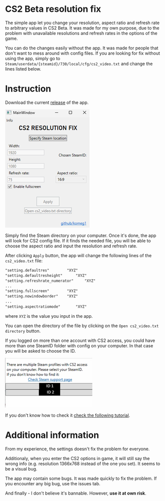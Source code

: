 # CS2 Beta resolution fix

The simple app let you change your resolution, aspect ratio and refresh rate to arbitrary values in CS2 Beta.
It was made for my own purpose, due to the problem with unavailable resolutions and refresh rates in the options of the game.

You can do the changes easily without the app. It was made for people that don't want to mess around with config files.
If you are looking for fix without using the app, simply go to `Steam/userdata/{steamid}/730/local/cfg/cs2_video.txt` and change the lines listed below.

# Instruction
Download the current [release](https://github.com/komeg1/cs2res_fix/releases/tag/v1.0.0) of the app.

![App's GUI](https://github.com/komeg1/cs2res_fix/blob/master/images/gui.png)

Simply find the Steam directory on your computer. Once it's done, the app will look for CS2 config file.
If it finds the needed file, you will be able to choose the aspect ratio and input the resolution and refresh rate.

After clicking `Apply` button, the app will change the following lines of the `cs2_video.txt` file:
```txt
"setting.defaultres"		"XYZ"
"setting.defaultresheight"		"XYZ"
"setting.refreshrate_numerator"		"XYZ"
...
"setting.fullscreen"		"XYZ"
"setting.nowindowborder"    "XYZ"
...
"setting.aspectratiomode"		"XYZ"
```
where `XYZ` is the value you input in the app.



You can open the directory of the file by clicking on the `Open cs2_video.txt directory` button.

If you logged on more than one account with CS2 access, you could have more than one SteamID folder with config on your computer. In that case you will be asked to choose the ID.

![multiple IDs gui](https://github.com/komeg1/cs2res_fix/blob/master/images/multipleid.png)

 If you don't know how to check it [check the following tutorial](https://help.steampowered.com/en/faqs/view/2816-BE67-5B69-0FEC).

# Additional information

From my experience, the settings doesn't fix the problem for everyone. 

Additionaly, when you enter the CS2 options in game, it will still say the wrong info (e.g. resolution 1366x768 instead of the one you set). It seems to be a visual bug.

The app may contain some bugs. It was made quickly to fix the problem. If you encounter any big bug, use the issues tab.

And finally - 
I don't believe it's bannable. However, **use it at own risk**.

